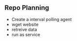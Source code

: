 Repo Planning
-------------

- Create a interval polling agent
- wget website
- retreive data
- run as service